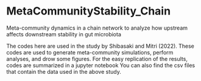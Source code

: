 # MetaCommunityStability_Chain
Meta-community dynamics in a chain network to analyze how upstream affects downstream stability in gut microbiota

The codes here are used in the study by Shibasaki and Mitri (2022). These codes are used to generate meta-community simulations, perform analyses, and drow some figures. For the easy replication of the results, codes are summarized in a jupyter notebook
You can also find the csv files that contain the data used in the above study.
